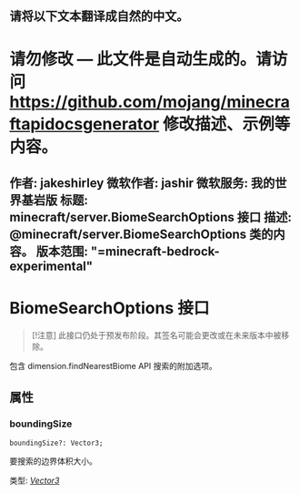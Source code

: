 请将以下文本翻译成自然的中文。
---
# 请勿修改 — 此文件是自动生成的。请访问 https://github.com/mojang/minecraftapidocsgenerator 修改描述、示例等内容。
作者: jakeshirley
微软作者: jashir
微软服务: 我的世界基岩版
标题: minecraft/server.BiomeSearchOptions 接口
描述: @minecraft/server.BiomeSearchOptions 类的内容。
版本范围: "=minecraft-bedrock-experimental"
---
# BiomeSearchOptions 接口

> [!注意]
> 此接口仍处于预发布阶段。其签名可能会更改或在未来版本中被移除。

包含 dimension.findNearestBiome API 搜索的附加选项。

## 属性

### **boundingSize**
`boundingSize?: Vector3;`

要搜索的边界体积大小。

类型: [*Vector3*](Vector3.md)